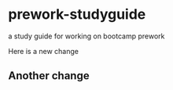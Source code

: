 # prework-studyguide

a study guide for working on bootcamp prework

Here is a new change

## Another change